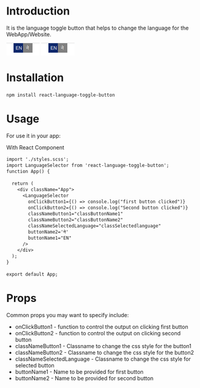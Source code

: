 # Introduction

It is the language toggle button that helps to change the language for the WebApp/Website.

![Getting Started](./image/langToggle.png)
![Getting Started](image/langToggle.png)

# Installation

```npm install react-language-toggle-button```

# Usage

For use it in your app:

With React Component

```
import './styles.scss';
import LanguageSelector from 'react-language-toggle-button';
function App() {

  return (
    <div className="App">
      <LanguageSelector
        onClickButton1={() => console.log("first button clicked")}
        onClickButton2={() => console.log("Second button clicked")}
        classNameButton1="classButtonName1"
        classNameButton2="classButtonName2"
        classNameSelectedLanguage="classSelectedlanguage"
        buttonName2='ने'
        buttonName1="EN"
      />
    </div>
  );
}

export default App;
```


# Props

Common props you may want to specify include:

* onClickButton1 - function to control the output on clicking first button
* onClickButton2 - function to control the output on clicking second button
* classNameButton1 - Classname to change the css style for the button1
* classNameButton2 - Classname to change the css style for the button2
* classNameSelectedLanguage - Classname to change the css style for selected button
* buttonName1 - Name to be provided for first button
* buttonName2 - Name to be provided for second button



